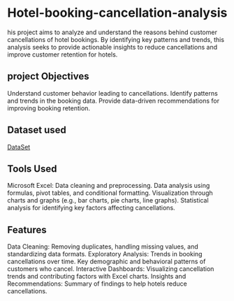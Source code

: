 # Hotel-booking-cancellation-analysis
his project aims to analyze and understand the reasons behind customer cancellations of hotel bookings. By identifying key patterns and trends, this analysis seeks to provide actionable insights to reduce cancellations and improve customer retention for hotels.
## project Objectives
Understand customer behavior leading to cancellations.
Identify patterns and trends in the booking data.
Provide data-driven recommendations for improving booking retention.
## Dataset used
<a href = "https://github.com/AnjaliUpadhyay01/Hotel-booking-cancellation-analysis/blob/main/Hotel%20booking%20cancellation%20analysis.xlsx"> DataSet</a>
## Tools Used
Microsoft Excel:
Data cleaning and preprocessing.
Data analysis using formulas, pivot tables, and conditional formatting.
Visualization through charts and graphs (e.g., bar charts, pie charts, line graphs).
Statistical analysis for identifying key factors affecting cancellations.
## Features
Data Cleaning:
Removing duplicates, handling missing values, and standardizing data formats.
Exploratory Analysis:
Trends in booking cancellations over time.
Key demographic and behavioral patterns of customers who cancel.
Interactive Dashboards:
Visualizing cancellation trends and contributing factors with Excel charts.
Insights and Recommendations:
Summary of findings to help hotels reduce cancellations.
